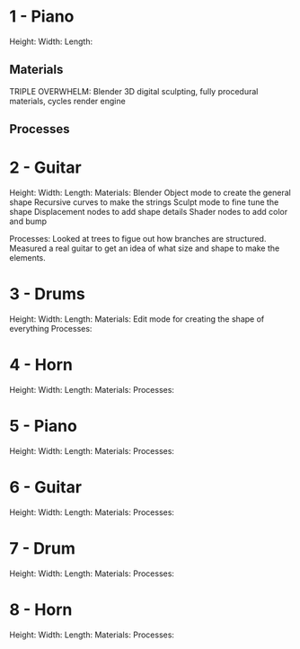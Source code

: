 # 1 - Piano
Height: 
Width: 
Length: 
## Materials
TRIPLE OVERWHELM: Blender 3D digital sculpting, fully procedural materials, cycles render engine

## Processes


# 2 - Guitar
Height: 
Width: 
Length: 
Materials: 
Blender
Object mode to create the general shape
Recursive curves to make the strings
Sculpt mode to fine tune the shape
Displacement nodes to add shape details
Shader nodes to add color and bump

Processes: 
Looked at trees to figue out how branches are structured.
Measured a real guitar to get an idea of what size and shape to make the elements.

# 3 - Drums
Height: 
Width: 
Length: 
Materials: 
Edit mode for creating the shape of everything
Processes: 

# 4 - Horn
Height: 
Width: 
Length: 
Materials: 
Processes: 

# 5 - Piano
Height: 
Width: 
Length: 
Materials: 
Processes: 

# 6 - Guitar
Height: 
Width: 
Length: 
Materials: 
Processes: 

# 7 - Drum
Height: 
Width: 
Length: 
Materials: 
Processes: 

# 8 - Horn
Height: 
Width: 
Length: 
Materials: 
Processes: 
